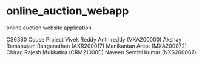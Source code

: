 # online_auction_webapp
online auction website application

CS6360 Couse Project
Vivek Reddy Anthireddy (VXA200000)
Akshay Ramanujam Ranganathan (AXR200017)
Manikantan Arcot (MXA200072)
Chirag Rajesh Mukkatira (CRM210000)
Naveen Senthil Kumar (NXS200067)
